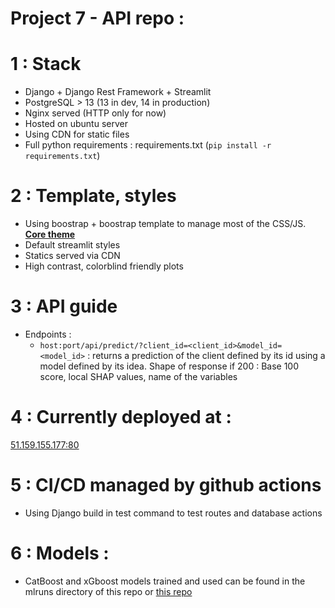 # Project 7 - API repo :

# 1 : Stack
- Django + Django Rest Framework + Streamlit
- PostgreSQL > 13 (13 in dev, 14 in production)
- Nginx served (HTTP only for now)
- Hosted on ubuntu server
- Using CDN for static files
- Full python requirements : requirements.txt (`pip install -r requirements.txt`)

# 2 : Template, styles
- Using boostrap + boostrap template to manage most of the CSS/JS. **[Core theme](https://startbootstrap.com/template/business-frontpage)**
- Default streamlit styles
- Statics served via CDN
- High contrast, colorblind friendly plots

# 3 : API guide
- Endpoints :
	- `host:port/api/predict/?client_id=<client_id>&model_id=<model_id>` : returns a prediction of the client defined by its id using a model defined by its idea. Shape of response if 200 : Base 100 score, local SHAP values, name of the variables

# 4 : Currently deployed at :
[51.159.155.177:80](http://51.159.155.177/)

# 5 : CI/CD managed by github actions
- Using Django build in test command to test routes and database actions

# 6 : Models :
- CatBoost and xGboost models trained and used can be found in the mlruns directory of this repo or [this repo](https://github.com/Psemp/ds_p7)